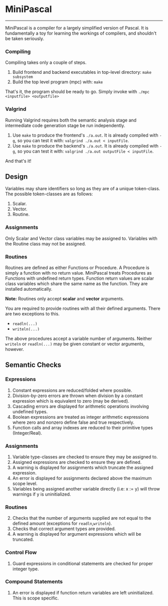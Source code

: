 # MiniPascal

***

MiniPascal is a compiler for a largely simplified version of Pascal. It is fundamentally a toy for learning the workings of compilers, and shouldn't be taken seriously. 

### Compiling

Compiling takes only a couple of steps.

1. Build frontend and backend executables in top-level directory: `make subsystem` 
2. Build the top level program (mpc) with: `make`

That's it, the program should be ready to go. Simply invoke with `./mpc <inputfile> <outputfile>`

### Valgrind

Running Valgrind requires both the semantic analysis stage and intermediate code generation stage be run independently.

1. Use `make` to produce the frontend's `./a.out`. It is already compiled with `-g`, so you can test it with: `valgrind ./a.out < inputFile`.
2. Use `make` to produce the backend's `./a.out`. It is already compiled with `-g`, so you can test it with: `valgrind ./a.out outputFile < inputFile`.

And that's it!

## Design 

Variables may share identifiers so long as they are of a unique token-class. The possible token-classes are as follows:
1. Scalar.
2. Vector.
3. Routine.

### Assignments
Only Scalar and Vector class variables may be assigned to. Variables with the Routine class may not be assigned.

### Routines 
Routines are defined as either Functions or Procedure. A Procedure is simply a function with no return value. MiniPascal
treats Procedures as Functions with undefined return types. Function return values are scalar class variables which share the same name as the function. They are installed automatically.

**Note:** Routines only accept **scalar** and **vector** arguments.

You are required to provide routines with all their defined arguments. There are two exceptions to this. 
* `readln(...)`
* `writeln(...)`

The above procedures accept a variable number of arguments. Neither `writeln` or `readln(...)` may be given constant or vector arguments, however.

## Semantic Checks

### Expressions
1. Constant expressions are reduced/folded where possible.
2. Division-by-zero errors are thrown when division by a constant expression which is equivalent to zero (may be derived).
4. Cascading errors are displayed for arithmetic operations involving undefined types.
5. Boolean expressions are treated as integer arithmetic expressions where zero and nonzero define false and true respectively.
7. Function calls and array indexes are reduced to their primitive types (Integer/Real).

### Assignments
1. Variable type-classes are checked to ensure they may be assigned to.
2. Assigned expressions are checked to ensure they are defined.
3. A warning is displayed for assignments which truncate the assigned expression.
4. An error is displayed for assignments declared above the maximum scope level. 
5. Variables being assigned another variable directly (i.e: x := y) will throw warnings if y is uninitialized.

### Routines
2. Checks that the number of arguments supplied are not equal to the defined amount (exceptions for `readln`,`writeln`).
3. Checks that correct argument types are provided.
4. A warning is displayed for argument expressions which will be truncated.

### Control Flow
1. Guard expressions in conditional statements are checked for proper integer type.


### Compound Statements
1. An error is displayed if function return variables are left uninitialized. This is scope specific.

###